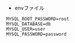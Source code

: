 - envファイル
```
MYSQL_ROOT_PASSWORD=root
MYSQL_DATABASE=db
MYSQL_USER=user
MYSQL_PASSWORD=password
```